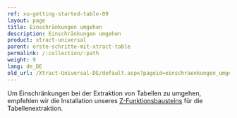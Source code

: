 ```yaml
---
ref: xu-getting-started-table-09
layout: page
title: Einschränkungen umgehen
description: Einschränkungen umgehen
product: xtract-universal
parent: erste-schritte-mit-xtract-table
permalink: /:collection/:path
weight: 9
lang: de_DE
old_url: /Xtract-Universal-DE/default.aspx?pageid=einschraenkungen_umgehen
---
```


Um Einschränkungen bei der Extraktion von Tabellen zu umgehen, empfehlen wir die Installation unseres [Z-Funktionsbausteins](../sap-customizing/funktionsbaustein-fuer-table-extraktion) für die Tabellenextraktion.


